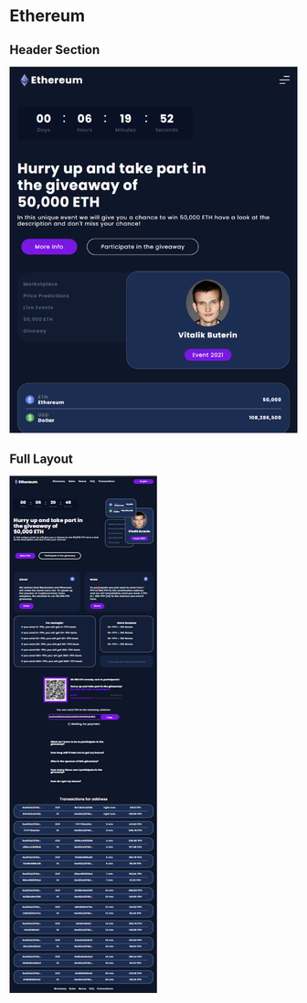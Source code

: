 # Ethereum

## Header Section

![alt text](screenshots/header.png)

## Full Layout

![alt text](screenshots/layout.png)
